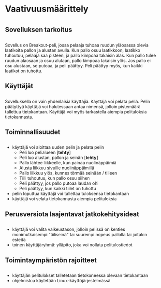 # Vaativuusmäärittely <h1>
## Sovelluksen tarkoitus <h2>
Sovellus on Breakout-peli, jossa pelaaja tuhoaa ruudun yläosassa olevia laatikoita pallon ja alustan avulla. Kun pallo osuu laatikkoon, laatikko tuhoutuu, pelaaja saa pisteen, ja pallo kimpoaa takaisin alas. Kun pallo tulee ruudun alaosaan ja osuu alutaan, pallo kimpoaa takaisin ylös. Jos pallo ei osu alustaan, se putoaa, ja peli päättyy. Peli päättyy myös, kun kaikki laatikot on tuhottu.
## Käyttäjät <h2>
Sovelluksella on vain yhdenlaisia käyttäjiä. Käyttäjä voi pelata peliä. Pelin päätyttyä käyttäjä voi halutessaan antaa nimensä, jolloin pistemäärä tallettuu tietokantaan. Käyttäjä voi myös tarkastella aiempia pelituloksia tietokannasta.
## Toiminnallisuudet <h2>
- käyttäjä voi aloittaa uuden pelin ja pelata pelin
    - Peli luo pelialueen [**tehty**]
    - Peli luo alustan, pallon ja seinän [**tehty**]
    - Pallo lähtee liikkeelle, kun painaa nuolinäppäimiä
    - Alusta liikkuu sivuille nuolinäppäimillä
    - Pallo liikkuu ylös, kunnes törmää seinään / tiileen
    - Tiili tuhoutuu, kun pallo osuu siihen
    - Peli päättyy, jos pallo putoaa laudan ohi
    - Peli päättyy, kun kaikki tiilet on tuhottu
- pelin loputtua käyttäjä voi tallettaa tuloksensa tietokantaan
- käyttäjä voi selata tietokannasta aiempia pelituloksia
## Perusversiota laajentavat jatkokehitysideat <h2>
- käyttäjä voi valita vaikeustason, jolloin pelissä on kenties monimutkaisempi "tiiliseinä" tai suurempi nopeus pallolla tai joitakin esteitä
- toinen käyttäjäryhmä: ylläpito, joka voi nollata pelitulostiedot
## Toimintaympäristön rajoitteet <h2>
- käyttäjän pelitulokset talletetaan tietokoneessa olevaan tietokantaan
- ohjelmistoa käytetään Linux-käyttöjärjestelmässä 
